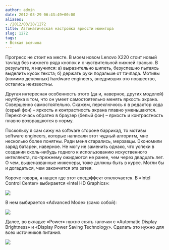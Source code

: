 ```yaml
---
author: admin
date: 2012-03-29 06:43:49+00:00
aliases:
- /2012/03/28/1272
title: Автоматическая настройка яркости монитора
slug: 1272
tags:
- Всякая всячина
---
```


Прогресс не стоит на месте. В моем новом Lenovo X220 стоит новый тачпад без нижнего ряда кнопок и с чуствительной нижней гранью. В результате, я научился: а) выразительно шипеть, безуспешно пытаясь выделить кусок текста; б) держать руки подальше от тачпада. Мотивы (помимо денежных) hardware engineers, внедривших это новшество, остались неизвестны.

Другая интересная особенность этого (да и, наверное, других моделей) ноутбука в том, что он умеет самостоятельно менять яркость экрана. Совершенно самостоятельно. Скажем, переключюсь я в редактор кода (серый фон) – яркость и контрастность экрана плавно уменьшаются. Переключась обратно в браузер (белый фон) – яркость и контрастность плавно возвращаются в норму.

<!--more-->Поскольку я сам сижу на software стороне баррикад, то мотивы software engineers, которые написали этот чудный алгоритм, мне несколько более понятны. Ради меня старались, мерзавцы. Экономили заряд батареи, наверное. Не могу не заменить однако, что успехи в создании сколь-нибудь годного к использованию искуственного интеллекта, по-прежнему ожидаются не ранее, чем через двадцать лет. О чем, вышеназванные инженеры, тоже должны быть в курсе. Могли бы и догадаться, чем закончится эта затея.

Короче говоря, я нашел где этот спецэффект отключается. В «Intel Control Center» выбирается «Intel HD Graphics»:

[![](/2012/03/intel_control_center.png)](/2012/03/intel_control_center.png)

В нем выбирается «Advanced Mode» (само собой):

[![](/2012/03/intel_hd_graphics.png)](/2012/03/intel_hd_graphics.png)

Далее, во вкладке «Power» нужно снять галочки с «Automatic Display Brightness» и «Display Power Saving Technology». Сделать это нужно для всех источников питания.

[![](/2012/03/automatic_display_brightness.png)](/2012/03/automatic_display_brightness.png)
